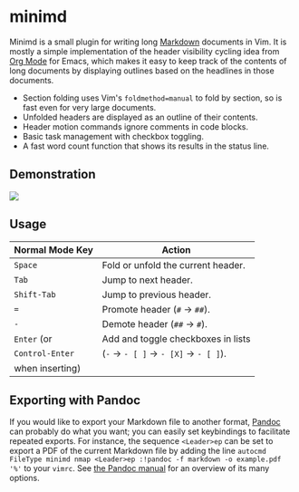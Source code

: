 # minimd

Minimd is a small plugin for writing long [Markdown](https://commonmark.org/) documents in Vim.  It is mostly a simple implementation of the header visibility cycling idea from [Org Mode](https://orgmode.org/) for Emacs, which makes it easy to keep track of the contents of long documents by displaying outlines based on the headlines in those documents.

- Section folding uses Vim's `foldmethod=manual` to fold by section, so is fast even for very large documents.
- Unfolded headers are displayed as an outline of their contents.
- Header motion commands ignore comments in code blocks.
- Basic task management with checkbox toggling.
- A fast word count function that shows its results in the status line.

## Demonstration

![](http://johnob.sdf.org/resources/minimd_demo.gif)

## Usage

| Normal Mode Key | Action                                 |
| --------------- | -------------------------------------- |
| `Space`         | Fold or unfold the current header.     |
| `Tab`           | Jump to next header.                   |
| `Shift-Tab`     | Jump to previous header.               |
| `=`             | Promote header (`#` → `##`).           |
| `-`             | Demote header (`##` → `#`).            |
| `Enter` (or     | Add and toggle checkboxes in lists     |
| `Control-Enter` | (`-` → `- [ ]` → `- [X]` → `- [ ]`).   |
| when inserting) |                                        |

## Exporting with Pandoc

If you would like to export your Markdown file to another format, [Pandoc](https://pandoc.org/) can probably do what you want; you can easily set keybindings to facilitate repeated exports.  For instance, the sequence `<Leader>ep` can be set to export a PDF of the current Markdown file by adding the line `autocmd FileType minimd nmap <Leader>ep :!pandoc -f markdown -o example.pdf '%'` to your `vimrc`.  See [the Pandoc manual](https://pandoc.org/MANUAL.html) for an overview of its many options.
